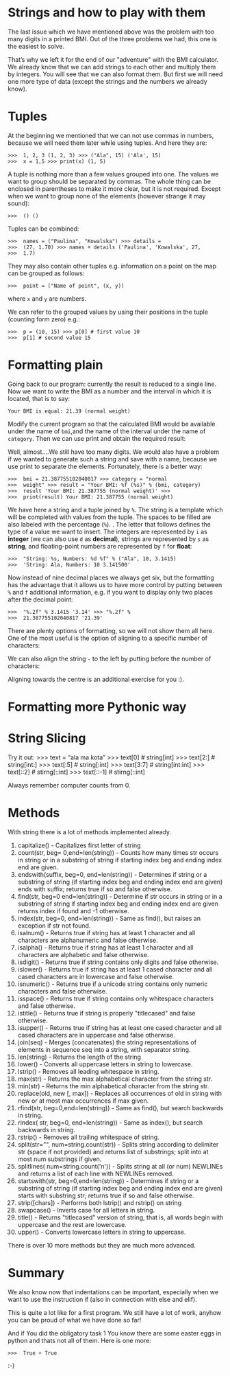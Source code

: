 Strings and how to play with them
=================================

The last issue which we have mentioned above was the problem with too
many digits in a printed BMI. Out of the three problems we had, this one
is the easiest to solve.

That’s why we left it for the end of our "adventure" with the BMI
calculator. We already know that we can add strings to each other and
multiply them by integers. You will see that we can also format them.
But first we will need one more type of data (except the strings and the
numbers we already know).

Tuples
======

At the beginning we mentioned that we can not use commas in numbers,
because we will need them later while using tuples. And here they are:

	>>>  1, 2, 3 (1, 2, 3) >>> ("Ala", 15) ('Ala', 15)
	>>>  x = 1,5 >>> print(x) (1, 5)

A tuple is nothing more than a few values grouped into one. The values
we want to group should be separated by commas. The whole thing can be
enclosed in parentheses to make it more clear, but it is not required.
Except when we want to group none of the elements (however strange it
may sound):

	>>>  () ()

Tuples can be combined:

	>>>  names = ("Paulina", "Kowalska") >>> details =
	>>>  (27, 1.70) >>> names + details ('Paulina', 'Kowalska', 27,
	>>>  1.7)

They may also contain other tuples e.g. information on a point on the
map can be grouped as follows:

	>>>  point = ("Name of point", (x, y))

where `x` and `y` are numbers.

We can refer to the grouped values by using their positions in the tuple
(counting form zero) e.g.:

	>>>  p = (10, 15) >>> p[0] # first value 10
	>>>  p[1] # second value 15

Formatting plain
================

Going back to our program: currently the result is reduced to a single
line. Now we want to write the BMI as a number and the interval in which
it is located, that is to say:

    Your BMI is equal: 21.39 (normal weight)

Modify the current program so that the calculated BMI would be available
under the name of `bmi`,and the name of the interval under the name of
`category`. Then we can use print and obtain the required result:

Well, almost….We still have too many digits. We would also have a
problem if we wanted to generate such a string and save with a name,
because we use print to separate the elements. Fortunately, there is a
better way:

	>>>  bmi = 21.387755102040817 >>> category = "normal
	>>>  weight" >>> result = "Your BMI: %f (%s)" % (bmi, category)
	>>>  result 'Your BMI: 21.387755 (normal weight)' >>>
	>>>  print(result) Your BMI: 21.387755 (normal weight)

We have here a string and a tuple joined by `%`. The string is a
template which will be completed with values from the tuple. The spaces
to be filled are also labeled with the percentage (`%`). . The letter
that follows defines the type of a value we want to insert. The integers
are represented by `i` as **integer** (we can also use `d` as
**decimal**), strings are represented by `s` as **string**, and
floating-point numbers are represented by `f` for **float**:

	>>>  "String: %s, Numbers: %d %f" % ("Ala", 10, 3.1415)
	>>>  'String: Ala, Numbers: 10 3.141500'

Now instead of nine decimal places we always get six, but the formatting
has the advantage that it allows us to have more control by putting
between `%` and `f` additional information, e.g. if you want to display
only two places after the decimal point:

	>>>  "%.2f" % 3.1415 '3.14' >>> "%.2f" %
	>>>  21.387755102040817 '21.39'

There are plenty options of formatting, so we will not show them all
here. One of the most useful is the option of aligning to a specific
number of characters:

We can also align the string `-` to the left by putting before the
number of characters:

Aligning towards the centre is an additional exercise for you :).

Formatting more Pythonic way
============================

String Slicing
==============

Try it out: >>> text = “ala ma kota” >>> text[0] #
string[int] >>> text[2:] # string[int:] >>>
text[:5] # string[:int] >>> text[3:7] #
string[int:int] >>> text[::2] # stirng[::int]
	>>>  text[::-1] # stirng[::int]

Always remember computer counts from 0.

Methods
=======

With string there is a lot of methods implemented already.

1.  capitalize() - Capitalizes first letter of string
2.  count(str, beg= 0,end=len(string)) - Counts how many times str
    occurs in string or in a substring of string if starting index beg
    and ending index end are given.
3.  endswith(suffix, beg=0, end=len(string)) - Determines if string or a
    substring of string (if starting index beg and ending index end are
    given) ends with suffix; returns true if so and false otherwise.
4.  find(str, beg=0 end=len(string)) - Determine if str occurs in string
    or in a substring of string if starting index beg and ending index
    end are given returns index if found and -1 otherwise.
5.  index(str, beg=0, end=len(string)) - Same as find(), but raises an
    exception if str not found.
6.  isalnum() - Returns true if string has at least 1 character and all
    characters are alphanumeric and false otherwise.
7.  isalpha() - Returns true if string has at least 1 character and all
    characters are alphabetic and false otherwise.
8.  isdigit() - Returns true if string contains only digits and false
    otherwise.
9.  islower() - Returns true if string has at least 1 cased character
    and all cased characters are in lowercase and false otherwise.
10. isnumeric() - Returns true if a unicode string contains only numeric
    characters and false otherwise.
11. isspace() - Returns true if string contains only whitespace
    characters and false otherwise.
12. istitle() - Returns true if string is properly "titlecased" and
    false otherwise.
13. isupper() - Returns true if string has at least one cased character
    and all cased characters are in uppercase and false otherwise.
14. join(seq) - Merges (concatenates) the string representations of
    elements in sequence seq into a string, with separator string.
15. len(string) - Returns the length of the string
16. lower() - Converts all uppercase letters in string to lowercase.
17. lstrip() - Removes all leading whitespace in string.
18. max(str) - Returns the max alphabetical character from the string
    str.
19. min(str) - Returns the min alphabetical character from the string
    str.
20. replace(old, new [, max]) - Replaces all occurrences of old in
    string with new or at most max occurrences if max given.
21. rfind(str, beg=0,end=len(string)) - Same as find(), but search
    backwards in string.
22. rindex( str, beg=0, end=len(string)) - Same as index(), but search
    backwards in string.
23. rstrip() - Removes all trailing whitespace of string.
24. split(str="", num=string.count(str)) - Splits string according to
    delimiter str (space if not provided) and returns list of
    substrings; split into at most num substrings if given.
25. splitlines( num=string.count('n')) - Splits string at all (or num)
    NEWLINEs and returns a list of each line with NEWLINEs removed.
26. startswith(str, beg=0,end=len(string)) - Determines if string or a
    substring of string (if starting index beg and ending index end are
    given) starts with substring str; returns true if so and false
    otherwise.
27. strip([chars]) - Performs both lstrip() and rstrip() on string
28. swapcase() - Inverts case for all letters in string.
29. title() - Returns "titlecased" version of string, that is, all words
    begin with uppercase and the rest are lowercase.
30. upper() - Converts lowercase letters in string to uppercase.

There is over 10 more methods but they are much more advanced.


Summary
=======

We also know now that indentations can be important, especially when we
want to use the instruction if (also in connection with else and elif).

This is quite a lot like for a first program. We still have a lot of
work, anyhow you can be proud of what we have done so far!

And if You did the obligatory task 1 You know there are some easter eggs
in python and thats not all of them. Here is one more:

	>>>  True + True

:-)
